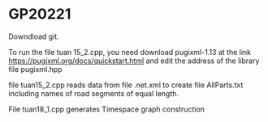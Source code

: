 # GP20221
Downdload git.

To run the file tuan 15_2.cpp, you need download pugixml-1.13 at the link https://pugixml.org/docs/quickstart.html and edit the address of the library file pugixml.hpp

file tuan15_2.cpp reads data from file .net.xml to create file AllParts.txt including names of road segments of equal length.

File tuan18_1.cpp generates Timespace graph construction

